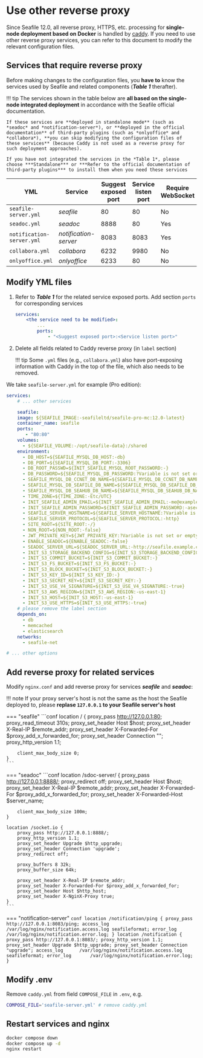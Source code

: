 # Use other reverse proxy

Since Seafile 12.0, all reverse proxy, HTTPS, etc. processing for **single-node deployment based on Docker** is handled by [caddy](./caddy.md). If you need to use other reverse proxy services, you can refer to this document to modify the relevant configuration files.

## Services that require reverse proxy

Before making changes to the configuration files, you **have to** know the services used by Seafile and related components (***Table 1*** therafter).

!!! tip
    The services shown in the table below are **all based on the single-node integrated deployment** in accordance with the Seafile official documentation. 
    
    If these services are **deployed in standalone mode** (such as *seadoc* and *notification-server*), or **deployed in the official documentation** of third-party plugins (such as *onlyoffice* and *collabora*), **you can skip modifying the configuration files of these services** (because Caddy is not used as a reverse proxy for such deployment approaches).

    If you have not integrated the services in the *Table 1*, please choose ***Standalone*** or ***Refer to the official documentation of third-party plugins*** to install them when you need these services


| YML | Service | Suggest exposed port | Service listen port | Require WebSocket |
| --- | --- | --- | --- | --- |
| `seafile-server.yml` | *seafile* | 80 | 80 | No |
| `seadoc.yml` | *seadoc* | 8888 | 80 | Yes |
| `notification-server.yml` | *notification-server* | 8083 | 8083 | Yes |
| `collabora.yml` | *collabora* | 6232 | 9980 | No |
| `onlyoffice.yml` | *onlyoffice* | 6233 | 80 | No |

## Modify YML files

1. Refer to ***Table 1*** for the related service exposed ports. Add section `ports` for corresponding services

    ```yml
    services:
        <the service need to be modified>:
            ...
            ports:
                - "<Suggest exposed port>:<Service listen port>"
    ```

2. Delete all fields related to Caddy reverse proxy (in `label` section)

    !!! tip
        Some `.yml` files (e.g., `collabora.yml`) also have port-exposing information with Caddy in the top of the file, which also needs to be removed.

We take `seafile-server.yml` for example (Pro edition):

```yml
services:
    # ... other services

    seafile:
    image: ${SEAFILE_IMAGE:-seafileltd/seafile-pro-mc:12.0-latest}
    container_name: seafile
    ports:
       - "80:80"
    volumes:
      - ${SEAFILE_VOLUME:-/opt/seafile-data}:/shared
    environment:
      - DB_HOST=${SEAFILE_MYSQL_DB_HOST:-db}
      - DB_PORT=${SEAFILE_MYSQL_DB_PORT:-3306}
      - DB_ROOT_PASSWD=${INIT_SEAFILE_MYSQL_ROOT_PASSWORD:-}
      - DB_PASSWORD=${SEAFILE_MYSQL_DB_PASSWORD:?Variable is not set or empty}
      - SEAFILE_MYSQL_DB_CCNET_DB_NAME=${SEAFILE_MYSQL_DB_CCNET_DB_NAME:-ccnet_db}
      - SEAFILE_MYSQL_DB_SEAFILE_DB_NAME=${SEAFILE_MYSQL_DB_SEAFILE_DB_NAME:-seafile_db}
      - SEAFILE_MYSQL_DB_SEAHUB_DB_NAME=${SEAFILE_MYSQL_DB_SEAHUB_DB_NAME:-seahub_db}
      - TIME_ZONE=${TIME_ZONE:-Etc/UTC}
      - INIT_SEAFILE_ADMIN_EMAIL=${INIT_SEAFILE_ADMIN_EMAIL:-me@example.com}
      - INIT_SEAFILE_ADMIN_PASSWORD=${INIT_SEAFILE_ADMIN_PASSWORD:-asecret}
      - SEAFILE_SERVER_HOSTNAME=${SEAFILE_SERVER_HOSTNAME:?Variable is not set or empty}
      - SEAFILE_SERVER_PROTOCOL=${SEAFILE_SERVER_PROTOCOL:-http}
      - SITE_ROOT=${SITE_ROOT:-/}
      - NON_ROOT=${NON_ROOT:-false}
      - JWT_PRIVATE_KEY=${JWT_PRIVATE_KEY:?Variable is not set or empty}
      - ENABLE_SEADOC=${ENABLE_SEADOC:-false}
      - SEADOC_SERVER_URL=${SEADOC_SERVER_URL:-http://seafile.example.com/sdoc-server}
      - INIT_S3_STORAGE_BACKEND_CONFIG=${INIT_S3_STORAGE_BACKEND_CONFIG:-false}
      - INIT_S3_COMMIT_BUCKET=${INIT_S3_COMMIT_BUCKET:-}
      - INIT_S3_FS_BUCKET=${INIT_S3_FS_BUCKET:-}
      - INIT_S3_BLOCK_BUCKET=${INIT_S3_BLOCK_BUCKET:-}
      - INIT_S3_KEY_ID=${INIT_S3_KEY_ID:-}
      - INIT_S3_SECRET_KEY=${INIT_S3_SECRET_KEY:-}
      - INIT_S3_USE_V4_SIGNATURE=${INIT_S3_USE_V4_SIGNATURE:-true}
      - INIT_S3_AWS_REGION=${INIT_S3_AWS_REGION:-us-east-1}
      - INIT_S3_HOST=${INIT_S3_HOST:-us-east-1}
      - INIT_S3_USE_HTTPS=${INIT_S3_USE_HTTPS:-true}
    # please remove the label section
    depends_on:
      - db
      - memcached
      - elasticsearch
    networks:
      - seafile-net

# ... other options
```

## Add reverse proxy for related services

Modify `nginx.conf` and add reverse proxy for services ***seafile*** and ***seadoc***:

!!! note
    If your proxy server's host is not the same as the host the Seafile deployed to, please **replase `127.0.0.1` to your Seafile server's host**

=== "seafile"
    ```conf
    location / {
        proxy_pass http://127.0.0.1:80;
        proxy_read_timeout 310s;
        proxy_set_header Host $host;
        proxy_set_header X-Real-IP $remote_addr;
        proxy_set_header X-Forwarded-For $proxy_add_x_forwarded_for;
        proxy_set_header Connection "";
        proxy_http_version 1.1;

        client_max_body_size 0;
    }
    ```

=== "seadoc"
    ```conf
    location /sdoc-server/ {
        proxy_pass         http://127.0.0.1:8888/;
        proxy_redirect     off;
        proxy_set_header   Host              $host;
        proxy_set_header   X-Real-IP         $remote_addr;
        proxy_set_header   X-Forwarded-For   $proxy_add_x_forwarded_for;
        proxy_set_header   X-Forwarded-Host  $server_name;

        client_max_body_size 100m;
    }

    location /socket.io {
        proxy_pass http://127.0.0.1:8888/;
        proxy_http_version 1.1;
        proxy_set_header Upgrade $http_upgrade;
        proxy_set_header Connection 'upgrade';
        proxy_redirect off;

        proxy_buffers 8 32k;
        proxy_buffer_size 64k;

        proxy_set_header X-Real-IP $remote_addr;
        proxy_set_header X-Forwarded-For $proxy_add_x_forwarded_for;
        proxy_set_header Host $http_host;
        proxy_set_header X-NginX-Proxy true;
    }
    ```
=== "notification-server"
    ```conf
    location /notification/ping {
        proxy_pass http://127.0.0.1:8083/ping;
        access_log      /var/log/nginx/notification.access.log seafileformat;
        error_log       /var/log/nginx/notification.error.log;
    }
    location /notification {
        proxy_pass http://127.0.0.1:8083/;
        proxy_http_version 1.1;
        proxy_set_header Upgrade $http_upgrade;
        proxy_set_header Connection "upgrade";
        access_log      /var/log/nginx/notification.access.log seafileformat;
        error_log       /var/log/nginx/notification.error.log;
    }
    ```

## Modify .env

Remove `caddy.yml` from field `COMPOSE_FILE` in `.env`, e.g.

```sh
COMPOSE_FILE='seafile-server.yml' # remove caddy.yml
```

## Restart services and nginx

```sh
docker compose down
docker compose up -d
nginx restart
```
